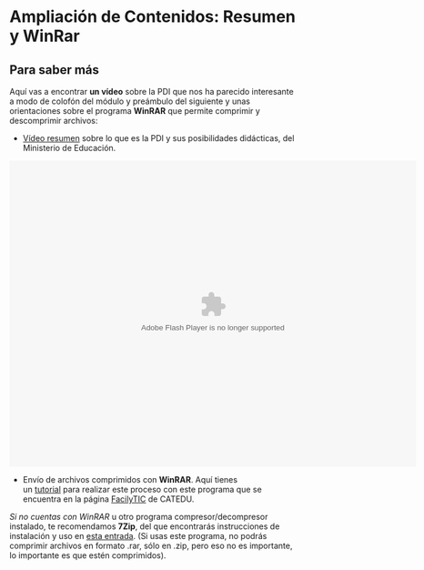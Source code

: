 # Ampliación de Contenidos: Resumen y WinRar

## Para saber más

Aquí vas a encontrar **un vídeo** sobre la PDI que nos ha parecido interesante a modo de colofón del módulo y preámbulo del siguiente y unas orientaciones sobre el programa **WinRAR** que permite comprimir y descomprimir archivos:

*   [Vídeo resumen](http://aularagon.catedu.es/materialesaularagon2013/pdi/PDI_mec.swf) sobre lo que es la PDI y sus posibilidades didácticas, del Ministerio de Educación.

<object type="application/x-shockwave-flash" data="http://aularagon.catedu.es/materialesaularagon2013/pdi/CURSO/ZIPs/Modulo_1/PDI.swf" width="715" height="538"><param name="src" value="http://aularagon.catedu.es/materialesaularagon2013/pdi/CURSO/ZIPs/Modulo_1/PDI.swf"></object>

*   Envío de archivos comprimidos con **WinRAR**. Aquí tienes un [tutorial](http://facilytic.catedu.es/2013/10/19/comprimir-archivos-con-winrar/) para realizar este proceso con este programa que se encuentra en la página [FacilyTIC](http://facilytic.catedu.es/) de CATEDU.
    

_Si no cuentas con WinRAR_ u otro programa compresor/decompresor instalado, te recomendamos **7Zip**, del que encontrarás instrucciones de instalación y uso en [esta entrada](http://facilytic.catedu.es/2013/05/30/7zip-comprimir-y-descomprimir-archivos-con-software-libre-colaboracion-t-i-c-secundaria/). (Si usas este programa, no podrás comprimir archivos en formato .rar, sólo en .zip, pero eso no es importante, lo importante es que estén comprimidos).

